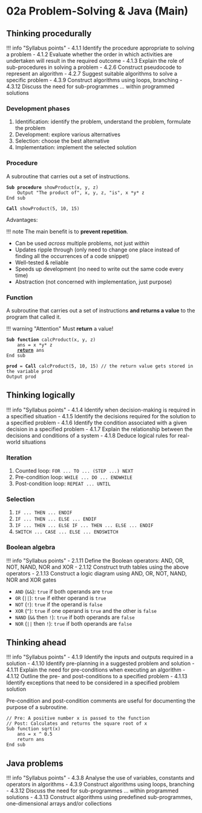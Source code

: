 # 02a Problem-Solving & Java (Main)

## Thinking procedurally

!!! info "Syllabus points"
    - 4.1.1 Identify the procedure appropriate to solving a problem
    - 4.1.2 Evaluate whether the order in which activities are undertaken will result in the required outcome
    - 4.1.3 Explain the role of sub-procedures in solving a problem
    - 4.2.6 Construct pseudocode to represent an algorithm
    - 4.2.7 Suggest suitable algorithms to solve a specific problem
    - 4.3.9 Construct algorithms using loops, branching
    - 4.3.12 Discuss the need for sub-programmes ... within programmed solutions

### Development phases

1. Identification: identify the problem, understand the problem, formulate the problem
2. Development: explore various alternatives
3. Selection: choose the best alternative
4. Implementation: implement the selected solution

### Procedure

A subroutine that carries out a set of instructions.

<pre><code><b>Sub procedure</b> showProduct(x, y, z)
    Output "The product of", x, y, z, "is", x *y* z
End sub

<b>Call</b> showProduct(5, 10, 15)
</code></pre>

Advantages:

!!! note
    The main benefit is to **prevent repetition**.

- Can be used *across* multiple problems, not just *within*
- Updates ripple through (only need to change one place instead of finding all the occurrences of a code snippet)
- Well-tested & reliable
- Speeds up development (no need to write out the same code every time)
- Abstraction (not concerned with implementation, just purpose)

### Function

A subroutine that carries out a set of instructions **and returns a value** to the program that called it.

!!! warning "Attention"
    Must **return** a value!

<pre><code><b>Sub function</b> calcProduct(x, y, z)
    ans = x *y* z
    <b><u>return</u></b> ans
End sub

<b>prod</b> = <b>Call</b> calcProduct(5, 10, 15) // the return value gets stored in the variable prod
Output prod
</code></pre>

## Thinking logically

!!! info "Syllabus points"
    - 4.1.4 Identify when decision-making is required in a specified situation
    - 4.1.5 Identify the decisions required for the solution to a specified problem
    - 4.1.6 Identify the condition associated with a given decision in a specified problem
    - 4.1.7 Explain the relationship between the decisions and conditions of a system
    - 4.1.8 Deduce logical rules for real-world situations

### Iteration

1. Counted loop: `FOR ... TO ... (STEP ...) NEXT`
2. Pre-condition loop: `WHILE ... DO ... ENDWHILE`
3. Post-condition loop: `REPEAT ... UNTIL`

### Selection

1. `IF ... THEN ... ENDIF`
2. `IF ... THEN ... ELSE ... ENDIF`
3. `IF ... THEN ... ELSE IF ... THEN ... ELSE ... ENDIF`
4. `SWITCH ... CASE ... ELSE ... ENDSWITCH`

### Boolean algebra

!!! info "Syllabus points"
    - 2.1.11 Define the Boolean operators: AND, OR, NOT, NAND, NOR and XOR
    - 2.1.12 Construct truth tables using the above operators
    - 2.1.13 Construct a logic diagram using AND, OR, NOT, NAND, NOR and XOR gates

- `AND` (`&&`): `true` if both operands are `true`
- `OR` (`||`): `true` if either operand is `true`
- `NOT` (`!`): `true` if the operand is `false`
- `XOR` (`^`): `true` if one operand is `true` and the other is `false`
- `NAND` (`&&` then `!`): `true` if both operands are `false`
- `NOR` (`||` then `!`): `true` if both operands are `false`

## Thinking ahead

!!! info "Syllabus points"
    - 4.1.9 Identify the inputs and outputs required in a solution
    - 4.1.10 Identify pre-planning in a suggested problem and solution
    - 4.1.11 Explain the need for pre-conditions when executing an algorithm
    - 4.1.12 Outline the pre- and post-conditions to a specified problem
    - 4.1.13 Identify exceptions that need to be considered in a specified problem solution

Pre-condition and post-condition comments are useful for documenting the purpose of a subroutine.

```pseudo
// Pre: A positive number x is passed to the function
// Post: Calculates and returns the square root of x
Sub function sqrt(x)
    ans = x ^ 0.5
    return ans
End sub
```

## Java problems

!!! info "Syllabus points"
    - 4.3.8 Analyse the use of variables, constants and operators in algorithms
    - 4.3.9 Construct algorithms using loops, branching
    - 4.3.12 Discuss the need for sub-programmes ... within programmed solutions
    - 4.3.13 Construct algorithms using predefined sub-programmes, one-dimensional arrays and/or collections
